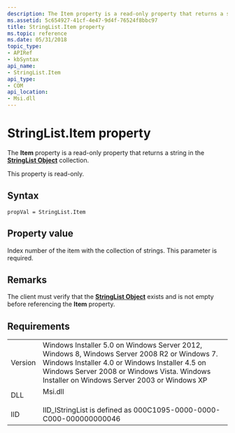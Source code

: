 ```yaml
---
description: The Item property is a read-only property that returns a string in the StringList Object collection.
ms.assetid: 5c654927-41cf-4e47-9d4f-76524f8bbc97
title: StringList.Item property
ms.topic: reference
ms.date: 05/31/2018
topic_type: 
- APIRef
- kbSyntax
api_name: 
- StringList.Item
api_type: 
- COM
api_location: 
- Msi.dll
---
```


# StringList.Item property

The **Item** property is a read-only property that returns a string in the [**StringList Object**](stringlist-object.md) collection.

This property is read-only.

## Syntax


```JScript
propVal = StringList.Item
```



## Property value

Index number of the item with the collection of strings. This parameter is required.

## Remarks

The client must verify that the [**StringList Object**](stringlist-object.md) exists and is not empty before referencing the **Item** property.

## Requirements



|                    |                                                                                                                                                                                                                                                         |
|--------------------|---------------------------------------------------------------------------------------------------------------------------------------------------------------------------------------------------------------------------------------------------------|
| Version<br/> | Windows Installer 5.0 on Windows Server 2012, Windows 8, Windows Server 2008 R2 or Windows 7. Windows Installer 4.0 or Windows Installer 4.5 on Windows Server 2008 or Windows Vista. Windows Installer on Windows Server 2003 or Windows XP<br/> |
| DLL<br/>     | <dl> <dt>Msi.dll</dt> </dl>                                                                                                                                                                      |
| IID<br/>     | IID\_IStringList is defined as 000C1095-0000-0000-C000-000000000046<br/>                                                                                                                                                                          |



 

 




